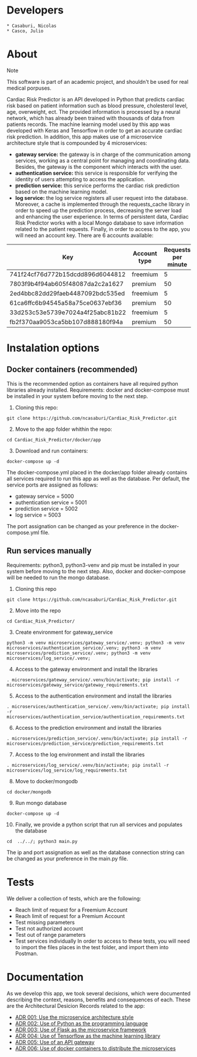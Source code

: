  # Developers

    * Casaburi, Nicolas
    * Casco, Julio

# About
> [!NOTE]
> This software is part of an academic project, and shouldn't be used for real medical porpuses.

Cardiac Risk Predictor is an API developed in Python that predicts cardiac risk based on patient information such as blood pressure, cholesterol level, age, overweight, ect. The provided information is processed by a neural network, which has already been trained with thousands of data from patients records. The machine learning model used by this app was developed with Keras and Tensorflow in order to get an accurate cardiac risk prediction. In addition, this app makes use of a microservice architecture style that is compounded by 4 microservices:
* **gateway service:** the gateway is in charge of the communication among services, working as a central point for managing and coordinating data. Besides, the gateway is the component which interacts with the user.
* **authentication service:** this service is responsible for verifying the identity of users attempting to access the application.
* **prediction service:** this service performs the cardiac risk prediction based on the machine learning model.
* **log service:** the log service registers all user request into the database.
Moreover, a cache is implemented through the requests_cache library in order to speed up the prediction process, decreasing the server load and enhancing the user experience. In terms of persistent data, Cardiac Risk Predictor works with a local Mongo database to save information related to the patient requests. Finally, in order to access to the app, you will need an account key. There are 6 accounts available:

| Key | Account type | Requests per minute |
| --- | --- | --- |
| 741f24cf76d772b15dcdd896d6044812 | freemium | 5 |
| 7803f9b4f94ab605f48087da2c2a1627| premium | 50 |
| 2ed4bbc82dd29faeb4487092bdc535ed| freemium | 5 |
| 61ca6ffc6b94545a58a75ce0637ebf36| premium | 50 |
| 33d253c53e5739e7024a4f25abc81b22| freemium | 5 |
| fb2f370aa9053ca5bb107d888180f94a| premium | 50 |

# Instalation options
## Docker containers (recommended)
This is the recommended option as containers have all required python libraries already installed.
Requirements: docker and docker-compose must be installed in your system before moving to the next step.
1. Cloning this repo:
```ADR001 Link text
git clone https://github.com/ncasaburi/Cardiac_Risk_Predictor.git
```
2. Move to the app folder whithin the repo:
```
cd Cardiac_Risk_Predictor/docker/app
```
3. Download and run containers:
```
docker-compose up -d
```
The docker-compose.yml placed in the docker/app folder already contains all services required to run this app as well as the database.
Per default, the service ports are assigned as follows:
* gateway service = 5000
* authentication service = 5001
* prediction service = 5002
* log service = 5003
  
The port assignation can be changed as your preference in the docker-compose.yml file.

## Run services manually
Requirements: python3, python3-venv and pip must be installed in your system before moving to the next step. Also, docker and docker-compose will be needed to run the mongo database.
1. Cloning this repo
```
git clone https://github.com/ncasaburi/Cardiac_Risk_Predictor.git
```
2. Move into the repo
```
cd Cardiac_Risk_Predictor/
```
3. Create environment for gateway_service
```
python3 -m venv microservices/gateway_service/.venv; python3 -m venv microservices/authentication_service/.venv; python3 -m venv microservices/prediction_service/.venv; python3 -m venv microservices/log_service/.venv;
```
4. Access to the gateway environment and install the libraries
```
. microservices/gateway_service/.venv/bin/activate; pip install -r microservices/gateway_service/gateway_requirements.txt
```
5. Access to the authentication environment and install the libraries
```
. microservices/authentication_service/.venv/bin/activate; pip install -r microservices/authentication_service/authentication_requirements.txt
```
6. Access to the prediction environment and install the libraries
```
. microservices/prediction_service/.venv/bin/activate; pip install -r microservices/prediction_service/prediction_requirements.txt
```
7. Access to the log environment and install the libraries
```
. microservices/log_service/.venv/bin/activate; pip install -r microservices/log_service/log_requirements.txt
```
8. Move to docker/mongodb
```
cd docker/mongodb
```
9. Run mongo database
```
docker-compose up -d
```
10. Finally, we provide a python script that run all services and populates the database
```
cd  ../../; python3 main.py
```

The ip and port assignation as well as the database connection string can be changed as your preference in the main.py file.

# Tests
We deliver a collection of tests, which are the following:
* Reach limit of request for a Freemium Account
* Reach limit of request for a Premium Account
* Test missing parameters
* Test not authorized account
* Test out of range parameters
* Test services individually
In order to access to these tests, you will need to import the files places in the test folder, and import them into Postman.

# Documentation
As we develop this app, we took several decisions, which were documented describing the context, reasons, benefits and consequences of each. These are the Architectural Desicion Records related to the app:

* [ADR 001: Use the microservice architecture style](https://github.com/ncasaburi/Cardiac_Risk_Predictor/blob/main/ADRs/ADR001-microservice-style.md)
* [ADR 002: Use of Python as the programming language](https://github.com/ncasaburi/Cardiac_Risk_Predictor/blob/main/ADRs/ADR002-python.md)
* [ADR 003: Use of Flask as the microservice framework](https://github.com/ncasaburi/Cardiac_Risk_Predictor/blob/main/ADRs/ADR003-flask.md)
* [ADR 004: Use of Tensorflow as the machine learning library](https://github.com/ncasaburi/Cardiac_Risk_Predictor/blob/main/ADRs/ADR004-tensorflow.md)
* [ADR 005: Use of an API gateway](https://github.com/ncasaburi/Cardiac_Risk_Predictor/blob/main/ADRs/ADR005-gateway.md)
* [ADR 006: Use of docker containers to distribute the microservices](https://github.com/ncasaburi/Cardiac_Risk_Predictor/blob/main/ADRs/ADR006-containerization.md)
